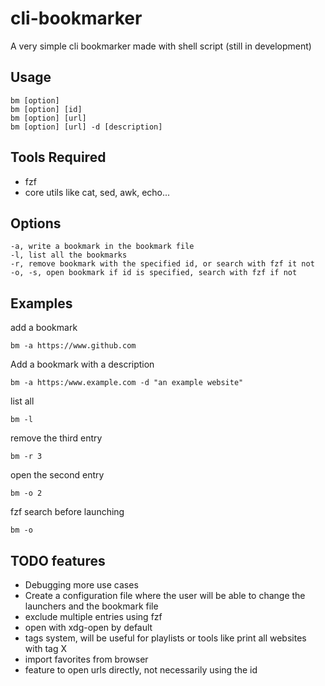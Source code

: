 # cli-bookmarker
A very simple cli bookmarker made with shell script (still in development)

## Usage
```
bm [option]
bm [option] [id]
bm [option] [url]
bm [option] [url] -d [description] 
```

## Tools Required
* fzf
* core utils like cat, sed, awk, echo...

## Options
```
-a, write a bookmark in the bookmark file
-l, list all the bookmarks
-r, remove bookmark with the specified id, or search with fzf it not
-o, -s, open bookmark if id is specified, search with fzf if not 
```

## Examples

add a bookmark
```
bm -a https://www.github.com
```
Add a bookmark with a description
```
bm -a https:/www.example.com -d "an example website"
```
list all
```
bm -l
```
remove the third entry
```
bm -r 3
```
open the second entry
```
bm -o 2
```
fzf search before launching
```
bm -o
```

## TODO features

* Debugging more use cases
* Create a configuration file where the user will be able to change the launchers and the bookmark file
* exclude multiple entries using fzf
* open with xdg-open by default
* tags system, will be useful for playlists or tools like print all websites with tag X
* import favorites from browser
* feature to open urls directly, not necessarily using the id
